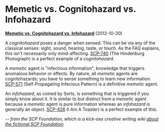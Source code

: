 # Memetic vs. Cognitohazard vs. Infohazard

**[Memetic vs. Cognitohazard vs. Infohazard](https://scp-wiki.wikidot.com/forum/t-578967/memetic-vs-cognitohazard-vs-infohazard#post-1602021)** (2012-10-30)

A *cognitohazard* poses a danger when sensed. This can be via any of the classical senses: sight, sound, hearing, taste, or touch. As the FAQ explains, this isn't necessarily only mind-affecting. [SCP-740](https://scp-wiki.wikidot.com/scp-740) (The Hindenburg Photograph) is a perfect example of a *cognitohazard*.

A *memetic* agent is "infectious information", knowledge that triggers anomalous behavior or effects. By nature, all *memetic* agents are cognitohazards; you have to sense something to learn new information. [SCP-571](https://scp-wiki.wikidot.com/scp-571) (Self-Propagating Infecious Pattern) is a definitive *memetic* agent.

An *infohazard*, as coined by Sorts, is something that is triggered if you simply know about it. It is similar to but distinct from a *memetic* agent because a *memetic* agent is pure information whereas an *infohazard* is generally an object. [SCP-426](https://scp-wiki.wikidot.com/scp-426) (I Am A Toaster) is a perfect example of this.

_-- from the SCP Foundation, which is a kick-ass creative writing wiki [about the fictional SCP Foundation](https://scp-wiki.wikidot.com/faq)_